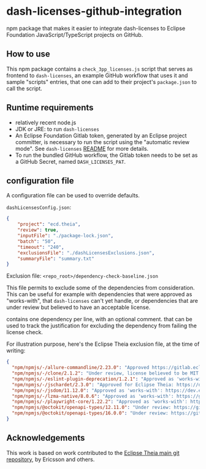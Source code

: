 # dash-licenses-github-integration

npm package that makes it easier to integrate dash-licenses to Eclipse Foundation JavaScript/TypeScript projects on GitHub.

## How to use

This npm package contains a `check_3pp_licenses.js` script that serves as frontend to `dash-licenses`, an example GitHub workflow that uses it and sample "scripts" entries, that one can add to their project's `package.json` to call the script.

## Runtime requirements

- relatively recent node.js
- JDK or JRE: to run `dash-licenses`
- An Eclipse Foundation Gitlab token, generated by an Eclipse project committer, is necessary to run the script using the "automatic review mode". See `dash-licenses` [README](https://github.com/eclipse/dash-licenses#readme) for more details.
- To run the bundled GitHub workflow, the Gitlab token needs to be set as a GitHub Secret, named `DASH_LICENSES_PAT`.

## configuration file

A configuration file can be used to override defaults.

`dashLicensesConfig.json`:

```json
{
    "project": "ecd.theia",
    "review": true,
    "inputFile": "./package-lock.json",
    "batch": "50",
    "timeout": "240",
    "exclusionsFile": "./dashLicensesExclusions.json",
    "summaryFile": "summary.txt"
}
```

Exclusion file: `<repo_root>/dependency-check-baseline.json`

This file permits to exclude some of the dependencies from consideration. This can be useful for example with dependencies that were approved as "works-with", that `dash-licenses` can't yet handle, or dependencies that are under review but believed to have an acceptable license.

contains one dependency per line, with an optional comment. that can be used to track the justification for excluding the dependency from failing the license check.

For illustration purpose, here's the Eclipse Theia exclusion file, at the time of writing:

```json
{
  "npm/npmjs/-/allure-commandline/2.23.0": "Approved https://gitlab.eclipse.org/eclipsefdn/emo-team/iplab/-/issues/9379",
  "npm/npmjs/-/clone/2.1.2": "Under review, license believed to be MIT: https://gitlab.eclipse.org/eclipsefdn/emo-team/iplab/-/issues/7971",
  "npm/npmjs/-/eslint-plugin-deprecation/1.2.1": "Approved as 'works-with': https://dev.eclipse.org/ipzilla/show_bug.cgi?id=22573",
  "npm/npmjs/-/jschardet/2.3.0": "Approved for Eclipse Theia: https://dev.eclipse.org/ipzilla/show_bug.cgi?id=22481",
  "npm/npmjs/-/jsdom/11.12.0": "Approved as 'works-with': https://dev.eclipse.org/ipzilla/show_bug.cgi?id=23640https://dev.eclipse.org/ipzilla/show_bug.cgi?id=23640",
  "npm/npmjs/-/lzma-native/8.0.6": "Approved as 'works-with': https://gitlab.eclipse.org/eclipsefdn/emo-team/iplab/-/issues/1850",
  "npm/npmjs/-/playwright-core/1.22.2": "Approved as 'works-with': https://gitlab.eclipse.org/eclipsefdn/emo-team/iplab/-/issues/2734",
  "npm/npmjs/@octokit/openapi-types/12.11.0": "Under review: https://gitlab.eclipse.org/eclipsefdn/emo-team/iplab/-/issues/7693",
  "npm/npmjs/@octokit/openapi-types/16.0.0": "Under review: https://gitlab.eclipse.org/eclipsefdn/emo-team/iplab/-/issues/7694"
}

```

## Acknowledgements

This work is based on work contributed to the [Eclipse Theia main git repository](https://github.com/eclipse-theia/theia), by Ericsson and others.
